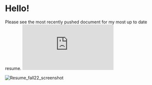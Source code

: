 # Hello!
Please see the most recently pushed document for my most up to date resume.
![Resume PDF link](https://github.com/jbrown3859/Resume/blob/master/Joseph%20Brown%20Resume%20November%202022.pdf)

![Resume_fall22_screenshot](https://user-images.githubusercontent.com/33066482/193739871-ba614b11-9bbf-4eed-8e5e-a63bc606d358.png)
